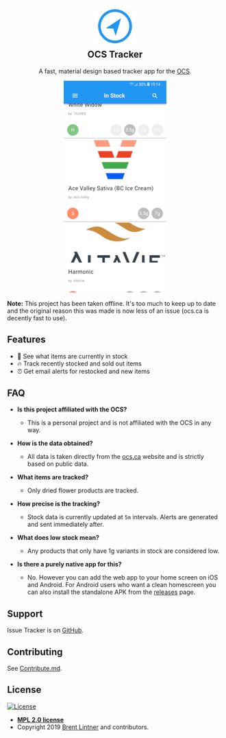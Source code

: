 <h2 align="center">
  <img width="96px" style="background: none" src="app/assets/images/readme_logo.png" alt="OCS Tracker Logo">
  <br/>
  OCS Tracker
</h2>

<p align="center">
	A fast, material design based tracker app for the <a href="https://ocs.ca">OCS</a>.
</p>

<p align="center">
  <img style="background: none" src="app/assets/images/screenshot.jpg" alt="OCS Tracker Screenshot">
</p>

**Note:** This project has been taken offline. It's too much to keep up to date and the original reason this was made is now less of an issue (ocs.ca is decently fast to use).

## Features

* :seedling: See what items are currently in stock
* :fire: Track recently stocked and sold out items
* :alarm_clock: Get email alerts for restocked and new items

## FAQ

- **Is this project affiliated with the OCS?**
    - This is a personal project and is not affiliated with the OCS in any way.

- **How is the data obtained?**
    - All data is taken directly from the [ocs.ca](https://ocs.ca) website and is strictly based on public data.

- **What items are tracked?**
    - Only dried flower products are tracked.

- **How precise is the tracking?**
    - Stock data is currently updated at `5m` intervals. Alerts are generated and sent immediately after.

- **What does low stock mean?**
    - Any products that only have 1g variants in stock are considered low.

- **Is there a purely native app for this?**
    - No. However you can add the web app to your home screen on iOS and Android. For Android users who want a clean homescreen you can also install the standalone APK from the [releases](https://github.com/brentlintner/ocs-tracker/releases) page.

## Support

Issue Tracker is on [GitHub](https://github.com/brentlintner/ocs-tracker/issues).

## Contributing

See [Contribute.md](CONTRIBUTE.md).

## License

[![License](https://img.shields.io/:license-MPL%202.0-blue.svg?style=flat-square)](LICENSE)

- **[MPL 2.0 license](LICENSE)**
- Copyright 2019 [Brent Lintner](https://github.com/brentlintner) and contributors.
